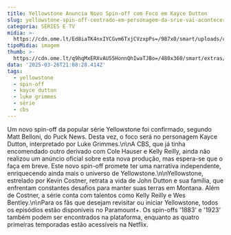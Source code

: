 ```yaml
---
title: Yellowstone Anuncia Novo Spin-off com Foco em Kayce Dutton
slug: yellowstone-spin-off-centrado-em-personagem-da-srie-vai-acontecer
categoria: SÉRIES E TV
midia: >-
  https://cdn.ome.lt/Ed8iaTK4nxIYCGvm6TxjCVzxpPs=/987x0/smart/uploads/conteudo/fotos/02_mPRI3Ua.jpg
tipoMidia: imagem
thumb: >-
  https://cdn.ome.lt/q9hqMxERXvAU55HonnQhIwaTJBo=/480x360/smart/extras/conteudos/01_jDPrr2V.jpg
data: '2025-03-26T21:08:28.414Z'
tags:
  - yellowstone
  - spin-off
  - kayce dutton
  - luke grimmes
  - série
  - cbs
---
```


Um novo spin-off da popular série Yellowstone foi confirmado, segundo Matt Belloni, do Puck News. Desta vez, o foco será no personagem Kayce Dutton, interpretado por Luke Grimmes.\n\nA CBS, que já tinha encomendado outro derivado com Cole Hauser e Kelly Reilly, ainda não realizou um anúncio oficial sobre esta nova produção, mas espera-se que o faça em breve. Este novo spin-off promete ter uma narrativa independente, enriquecendo ainda mais o universo de Yellowstone.\n\nYellowstone, estrelado por Kevin Costner, retrata a vida de John Dutton e sua família, que enfrentam constantes desafios para manter suas terras em Montana. Além de Costner, a série conta com talentos como Kelly Reilly e Wes Bentley.\n\nPara os fãs que desejam revisitar ou iniciar Yellowstone, todos os episódios estão disponíveis no Paramount+. Os spin-offs '1883' e '1923' também podem ser encontrados na plataforma, enquanto as quatro primeiras temporadas estão acessíveis na Netflix.
